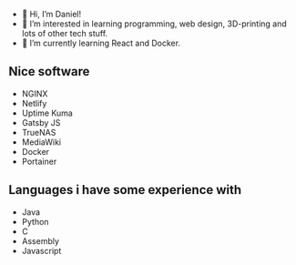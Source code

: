 - 👋 Hi, I’m Daniel!
- 👀 I’m interested in learning programming, web design, 3D-printing and lots of other tech stuff.
- 🌱 I’m currently learning React and Docker.

<!---
Danster2020/Danster2020 is a ✨ special ✨ repository because its `README.md` (this file) appears on your GitHub profile.
You can click the Preview link to take a look at your changes.
--->

## Nice software

- NGINX
- Netlify
- Uptime Kuma
- Gatsby JS
- TrueNAS
- MediaWiki
- Docker
- Portainer

## Languages i have some experience with

- Java
- Python
- C
- Assembly
- Javascript
